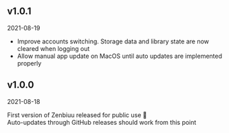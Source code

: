 ## v1.0.1
2021-08-19

- Improve accounts switching. Storage data and library state are now cleared when logging out
- Allow manual app update on MacOS until auto updates are implemented properly

## v1.0.0
2021-08-18

First version of Zenbiuu released for public use 🎉\
Auto-updates through GitHub releases should work from this point
